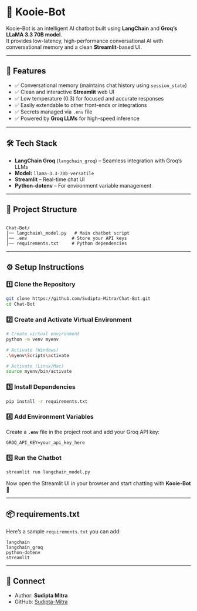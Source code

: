 
# 🧠 Kooie-Bot

Kooie-Bot is an intelligent AI chatbot built using **LangChain** and **Groq’s LLaMA 3.3 70B model**.  
It provides low-latency, high-performance conversational AI with conversational memory and a clean **Streamlit**-based UI.

---

## 🚀 Features
- ✅ Conversational memory (maintains chat history using `session_state`)
- ✅ Clean and interactive **Streamlit** web UI
- ✅ Low temperature (0.3) for focused and accurate responses
- ✅ Easily extendable to other front-ends or integrations
- ✅ Secrets managed via `.env` file
- ✅ Powered by **Groq LLMs** for high-speed inference

---

## 🛠️ Tech Stack
- **LangChain Groq** (`langchain_groq`) – Seamless integration with Groq’s LLMs  
- **Model:** `llama-3.3-70b-versatile`  
- **Streamlit** – Real-time chat UI  
- **Python-dotenv** – For environment variable management  

---

## 📂 Project Structure
```

Chat-Bot/
│── langchain\_model.py   # Main chatbot script
│── .env                 # Store your API keys 
│── requirements.txt     # Python dependencies

````

---

## ⚙️ Setup Instructions

### 1️⃣ Clone the Repository
```bash
git clone https://github.com/Sudipta-Mitra/Chat-Bot.git
cd Chat-Bot
````

### 2️⃣ Create and Activate Virtual Environment

```bash
# Create virtual environment
python -m venv myenv

# Activate (Windows)
.\myenv\Scripts\activate

# Activate (Linux/Mac)
source myenv/bin/activate
```

### 3️⃣ Install Dependencies

```bash
pip install -r requirements.txt
```

### 4️⃣ Add Environment Variables

Create a **`.env`** file in the project root and add your Groq API key:

```
GROQ_API_KEY=your_api_key_here
```

### 5️⃣ Run the Chatbot

```bash
streamlit run langchain_model.py
```

Now open the Streamlit UI in your browser and start chatting with **Kooie-Bot** 🎉

---

## 📦 requirements.txt

Here’s a sample `requirements.txt` you can add:

```
langchain
langchain_groq
python-dotenv
streamlit
```

---

## 🔗 Connect

* Author: **Sudipta Mitra**
* GitHub: [Sudipta-Mitra](https://github.com/Sudipta-Mitra)

